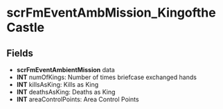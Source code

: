 # scrFmEventAmbMission_KingoftheCastle

## Fields
* **scrFmEventAmbientMission** data
* **INT** numOfKings: Number of times briefcase exchanged hands
* **INT** killsAsKing: Kills as King
* **INT** deathsAsKing: Deaths as King
* **INT** areaControlPoints: Area Control Points